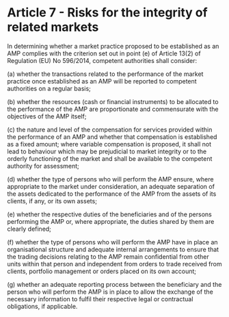 # Article 7 - Risks for the integrity of related markets


In determining whether a market practice proposed to be established as an AMP complies with the criterion set out in point (e) of Article 13(2) of Regulation (EU) No 596/2014, competent authorities shall consider:

(a) whether the transactions related to the performance of the market practice once established as an AMP will be reported to competent authorities on a regular basis;

(b) whether the resources (cash or financial instruments) to be allocated to the performance of the AMP are proportionate and commensurate with the objectives of the AMP itself;

(c) the nature and level of the compensation for services provided within the performance of an AMP and whether that compensation is established as a fixed amount; where variable compensation is proposed, it shall not lead to behaviour which may be prejudicial to market integrity or to the orderly functioning of the market and shall be available to the competent authority for assessment;

(d) whether the type of persons who will perform the AMP ensure, where appropriate to the market under consideration, an adequate separation of the assets dedicated to the performance of the AMP from the assets of its clients, if any, or its own assets;

(e) whether the respective duties of the beneficiaries and of the persons performing the AMP or, where appropriate, the duties shared by them are clearly defined;

(f) whether the type of persons who will perform the AMP have in place an organisational structure and adequate internal arrangements to ensure that the trading decisions relating to the AMP remain confidential from other units within that person and independent from orders to trade received from clients, portfolio management or orders placed on its own account;

(g) whether an adequate reporting process between the beneficiary and the person who will perform the AMP is in place to allow the exchange of the necessary information to fulfil their respective legal or contractual obligations, if applicable.
